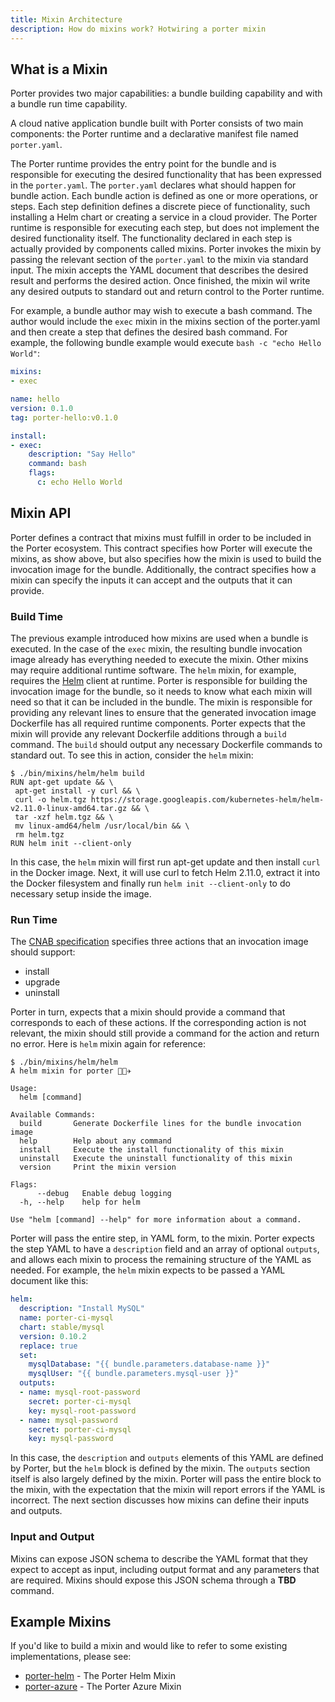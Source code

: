 ```yaml
---
title: Mixin Architecture 
description: How do mixins work? Hotwiring a porter mixin
---
```


## What is a Mixin

Porter provides two major capabilities: a bundle building capability and with a bundle run time capability.

A cloud native application bundle built with Porter consists of two main components: the Porter runtime and a declarative manifest file named `porter.yaml`.

The Porter runtime provides the entry point for the bundle and is responsible for executing the desired functionality that has been expressed in the `porter.yaml`. The `porter.yaml` declares what should happen for bundle action. Each bundle action is defined as one or more operations, or steps. Each step definition defines a discrete piece of functionality, such installing a Helm chart or creating a service in a cloud provider. The Porter runtime is responsible for executing each step, but does not implement the desired functionality itself. The functionality declared in each step is actually provided by components called mixins. Porter invokes the mixin by passing the relevant section of the `porter.yaml` to the mixin via standard input. The mixin accepts the YAML document that describes the desired result and performs the desired action. Once finished, the mixin wil write any desired outputs to standard out and return control to the Porter runtime.

For example, a bundle author may wish to execute a bash command. The author would include the `exec` mixin in the mixins section of the porter.yaml and then create a step that defines the desired bash command. For example, the following bundle example would execute `bash -c "echo Hello World"`:

```yaml
mixins:
- exec

name: hello
version: 0.1.0
tag: porter-hello:v0.1.0

install:
- exec:
    description: "Say Hello"
    command: bash
    flags:
      c: echo Hello World
```

## Mixin API

Porter defines a contract that mixins must fulfill in order to be included in the Porter ecosystem. This contract specifies how Porter will execute the mixins, as show above, but also specifies how the mixin is used to build the invocation image for the bundle. Additionally, the contract specifies how a mixin can specify the inputs it can accept and the outputs that it can provide.

### Build Time

The previous example introduced how mixins are used when a bundle is executed. In the case of the `exec` mixin, the resulting bundle invocation image already has everything needed to execute the mixin. Other mixins may require additional runtime software. The `helm` mixin, for example, requires the [Helm](https://helm.sh/) client at runtime. Porter is responsible for building the invocation image for the bundle, so it needs to know what each mixin will need so that it can be included in the bundle. The mixin is responsible for providing any relevant lines to ensure that the generated invocation image Dockerfile has all required runtime components. Porter expects that the mixin will provide any relevant Dockerfile additions through a `build` command. The `build` should output any necessary Dockerfile commands to standard out. To see this in action, consider the `helm` mixin:

```console
$ ./bin/mixins/helm/helm build
RUN apt-get update && \
 apt-get install -y curl && \
 curl -o helm.tgz https://storage.googleapis.com/kubernetes-helm/helm-v2.11.0-linux-amd64.tar.gz && \
 tar -xzf helm.tgz && \
 mv linux-amd64/helm /usr/local/bin && \
 rm helm.tgz
RUN helm init --client-only
```

In this case, the `helm` mixin will first run apt-get update and then install `curl` in the Docker image. Next, it will use curl to fetch Helm 2.11.0, extract it into the Docker filesystem and finally run `helm init --client-only` to do necessary setup inside the image.

### Run Time

The [CNAB specification](https://github.com/cnabio/cnab-spec/blob/master/103-bundle-runtime.md) specifies three actions that an invocation image should support:

* install
* upgrade
* uninstall

Porter in turn, expects that a mixin should provide a command that corresponds to each of these actions. If the corresponding action is not relevant, the mixin should still provide a command for the action and return no error. Here is `helm` mixin again for reference:

```console
$ ./bin/mixins/helm/helm
A helm mixin for porter 👩🏽‍✈️

Usage:
  helm [command]

Available Commands:
  build       Generate Dockerfile lines for the bundle invocation image
  help        Help about any command
  install     Execute the install functionality of this mixin
  uninstall   Execute the uninstall functionality of this mixin
  version     Print the mixin version

Flags:
      --debug   Enable debug logging
  -h, --help    help for helm

Use "helm [command] --help" for more information about a command.
```

Porter will pass the entire step, in YAML form, to the mixin. Porter expects the step YAML to have a `description` field and an array of optional `outputs`, and allows each mixin to process the remaining structure of the YAML as needed. For example, the `helm` mixin expects to be passed a YAML document like this:

```yaml
helm:
  description: "Install MySQL"
  name: porter-ci-mysql
  chart: stable/mysql
  version: 0.10.2
  replace: true
  set:
    mysqlDatabase: "{{ bundle.parameters.database-name }}"
    mysqlUser: "{{ bundle.parameters.mysql-user }}"
  outputs:
  - name: mysql-root-password
    secret: porter-ci-mysql
    key: mysql-root-password
  - name: mysql-password
    secret: porter-ci-mysql
    key: mysql-password
```

In this case, the `description` and `outputs` elements of this YAML are defined by Porter, but the `helm` block is defined by the mixin. The `outputs` section itself is also largely defined by the mixin. Porter will pass the entire block to the mixin, with the expectation that the mixin will report errors if the YAML is incorrect. The next section discusses how mixins can define their inputs and outputs.

### Input and Output

Mixins can expose JSON schema to describe the YAML format that they expect to accept as input, including output format and any parameters that are required. Mixins should expose this JSON schema through a **TBD** command.

## Example Mixins

If you'd like to build a mixin and would like to refer to some existing implementations, please see:

* [porter-helm](https://github.com/deislabs/porter-helm) - The Porter Helm Mixin
* [porter-azure](https://github.com/deislabs/porter-azure) - The Porter Azure Mixin
